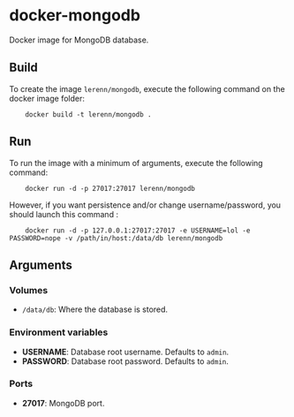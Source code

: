 # docker-mongodb
Docker image for MongoDB database.

## Build

To create the image `lerenn/mongodb`, execute the following command on the docker image folder:

		docker build -t lerenn/mongodb .

## Run

To run the image with a minimum of arguments, execute the following command:

		docker run -d -p 27017:27017 lerenn/mongodb

However, if you want persistence and/or change username/password, you should launch this command :

		docker run -d -p 127.0.0.1:27017:27017 -e USERNAME=lol -e PASSWORD=nope -v /path/in/host:/data/db lerenn/mongodb

## Arguments

### Volumes

* `/data/db`: Where the database is stored.

### Environment variables

* **USERNAME**: Database root username. Defaults to `admin`.
* **PASSWORD**: Database root password. Defaults to `admin`.

### Ports

* **27017**: MongoDB port.
